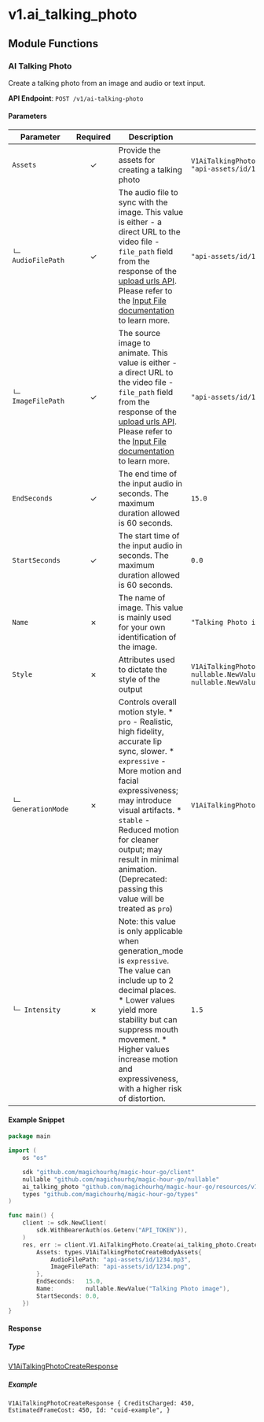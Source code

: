 # v1.ai_talking_photo

## Module Functions

### AI Talking Photo <a name="create"></a>

Create a talking photo from an image and audio or text input.

**API Endpoint**: `POST /v1/ai-talking-photo`

#### Parameters

| Parameter | Required | Description | Example |
|-----------|:--------:|-------------|--------|
| `Assets` | ✓ | Provide the assets for creating a talking photo | `V1AiTalkingPhotoCreateBodyAssets {AudioFilePath: "api-assets/id/1234.mp3",ImageFilePath: "api-assets/id/1234.png",}` |
| `└─ AudioFilePath` | ✓ | The audio file to sync with the image. This value is either - a direct URL to the video file - `file_path` field from the response of the [upload urls API](https://docs.magichour.ai/api-reference/files/generate-asset-upload-urls).  Please refer to the [Input File documentation](https://docs.magichour.ai/api-reference/files/generate-asset-upload-urls#input-file) to learn more.  | `"api-assets/id/1234.mp3"` |
| `└─ ImageFilePath` | ✓ | The source image to animate. This value is either - a direct URL to the video file - `file_path` field from the response of the [upload urls API](https://docs.magichour.ai/api-reference/files/generate-asset-upload-urls).  Please refer to the [Input File documentation](https://docs.magichour.ai/api-reference/files/generate-asset-upload-urls#input-file) to learn more.  | `"api-assets/id/1234.png"` |
| `EndSeconds` | ✓ | The end time of the input audio in seconds. The maximum duration allowed is 60 seconds. | `15.0` |
| `StartSeconds` | ✓ | The start time of the input audio in seconds. The maximum duration allowed is 60 seconds. | `0.0` |
| `Name` | ✗ | The name of image. This value is mainly used for your own identification of the image. | `"Talking Photo image"` |
| `Style` | ✗ | Attributes used to dictate the style of the output | `V1AiTalkingPhotoCreateBodyStyle {GenerationMode: nullable.NewValue(V1AiTalkingPhotoCreateBodyStyleGenerationModeEnumExpressive),Intensity: nullable.NewValue(1.5),}` |
| `└─ GenerationMode` | ✗ | Controls overall motion style. * `pro` -  Realistic, high fidelity, accurate lip sync, slower. * `expressive` - More motion and facial expressiveness; may introduce visual artifacts. * `stable` -  Reduced motion for cleaner output; may result in minimal animation. (Deprecated: passing this value will be treated as `pro`) | `V1AiTalkingPhotoCreateBodyStyleGenerationModeEnumExpressive` |
| `└─ Intensity` | ✗ | Note: this value is only applicable when generation_mode is `expressive`. The value can include up to 2 decimal places. * Lower values yield more stability but can suppress mouth movement. * Higher values increase motion and expressiveness, with a higher risk of distortion. | `1.5` |

#### Example Snippet

```go
package main

import (
	os "os"

	sdk "github.com/magichourhq/magic-hour-go/client"
	nullable "github.com/magichourhq/magic-hour-go/nullable"
	ai_talking_photo "github.com/magichourhq/magic-hour-go/resources/v1/ai_talking_photo"
	types "github.com/magichourhq/magic-hour-go/types"
)

func main() {
	client := sdk.NewClient(
		sdk.WithBearerAuth(os.Getenv("API_TOKEN")),
	)
	res, err := client.V1.AiTalkingPhoto.Create(ai_talking_photo.CreateRequest{
		Assets: types.V1AiTalkingPhotoCreateBodyAssets{
			AudioFilePath: "api-assets/id/1234.mp3",
			ImageFilePath: "api-assets/id/1234.png",
		},
		EndSeconds:   15.0,
		Name:         nullable.NewValue("Talking Photo image"),
		StartSeconds: 0.0,
	})
}

```

#### Response

##### Type
[V1AiTalkingPhotoCreateResponse](/types/v1_ai_talking_photo_create_response.go)

##### Example
`V1AiTalkingPhotoCreateResponse {
CreditsCharged: 450,
EstimatedFrameCost: 450,
Id: "cuid-example",
}`


